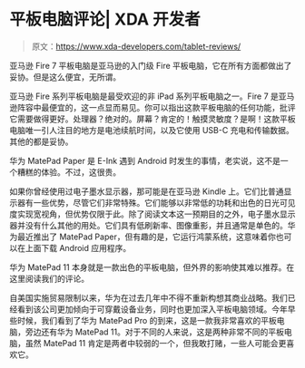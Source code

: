 # 平板电脑评论| XDA 开发者

> 原文：<https://www.xda-developers.com/tablet-reviews/>

[](/amazon-fire-7-review/)

亚马逊 Fire 7 平板电脑是亚马逊的入门级 Fire 平板电脑，它在所有方面都做出了妥协。但是这么便宜，无所谓。

亚马逊 Fire 系列平板电脑是最受欢迎的非 iPad 系列平板电脑之一。Fire 7 是亚马逊阵容中最便宜的，这一点显而易见。你可以指出这款平板电脑的任何功能，批评它需要做得更好。处理器？绝对的。屏幕？肯定的！触摸灵敏度？是啊！这款平板电脑唯一引人注目的地方是电池续航时间，以及它使用 USB-C 充电和传输数据。其他的都是妥协。

[](/huawei-matepad-paper-hands-on/)

华为 MatePad Paper 是 E-Ink 遇到 Android 时发生的事情，老实说，这不是一个糟糕的体验。不过，这很贵。

如果你曾经使用过电子墨水显示器，那可能是在亚马逊 Kindle 上。它们比普通显示器有一些优势，尽管它们非常特殊。它们能够以非常低的功耗和出色的日光可见度实现宽视角，但优势仅限于此。除了阅读文本这一预期目的之外，电子墨水显示器并没有什么其他的用处。它们具有低刷新率、图像重影，并且通常是单色的。华为最近推出了 MatePad Paper，但有趣的是，它运行鸿蒙系统，这意味着你也可以在上面下载 Android 应用程序。

[](/huawei-matepad-11-review/)

华为 MatePad 11 本身就是一款出色的平板电脑，但外界的影响使其难以推荐。在这里阅读我们的评论。

自美国实施贸易限制以来，华为在过去几年中不得不重新构想其商业战略。我们已经看到该公司更加倾向于可穿戴设备业务，同时也更加深入平板电脑领域。今年早些时候，我们看到了华为 MatePad Pro 的到来，这是一款我非常喜欢的平板电脑，旁边还有华为 MatePad 11。对于不同的人来说，这是两种非常不同的平板电脑，虽然 MatePad 11 肯定是两者中较弱的一个，但我敢打赌，一些人可能会更喜欢它。